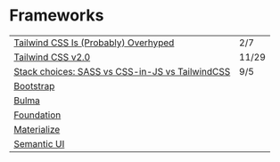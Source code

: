# Frameworks

|  |  |
| :--- | :--- |
| [Tailwind CSS Is \(Probably\) Overhyped](https://medium.com/better-programming/tailwind-css-is-probably-overhyped-5272e5d58d4e) | 2/7 |
| [Tailwind CSS v2.0](https://blog.tailwindcss.com/tailwindcss-v2) | 11/29 |
| [Stack choices: SASS vs CSS-in-JS vs TailwindCSS](https://codeburst.io/stack-choices-sass-vs-css-in-js-vs-tailwindcss-6566813763a6) | 9/5 |
| [Bootstrap](https://getbootstrap.com/) |  |
| [Bulma](https://bulma.io/) |  |
| [Foundation](https://foundation.zurb.com/) |  |
| [Materialize](https://materializecss.com/) |  |
| [Semantic UI](https://semantic-ui.com/) |  |

